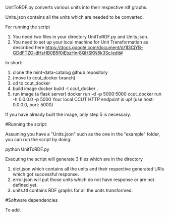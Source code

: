 UnitToRDF.py converts various units into their respective rdf graphs.

Units.json contains all the units which are needed to be converted.

For running the script
1. You need two files in your directory UnitToRDF.py  and Units.json.
2. You need to set up your local machine for Unit Transformation as described here https://docs.google.com/document/d/1I3CjYB-GDdFTZO-dHsHB0B5f0iEbzHnr8QHSKN5k3Sc/edit#

In short: 
1. clone the mint-data-catalog github repository
2. (move to ccut_docker branch)
3. cd to ccut_docker
4. build image
docker build -t ccut_docker .
5. run image (a flask server)
docker run -d -p 5000:5000 ccut_docker run -h 0.0.0.0 -p 5000
Your local CCUT HTTP endpoint is up! (use host: 0.0.0.0, port: 5000)

If you have already built the image, only step 5 is necessary.


#Running the script: 

Assuming you have a "Units.json" such as the one in the "example" folder, you can run the script by doing:

 python UnitToRDF.py 
 

Executing the script will generate 3 files which are in the directory
1. dict.json which contains all the units and their respective generated URls which got successful response.
2. error.json will put those units which do not have response or are not defined yet.
3. units.ttl contains RDF graphs for all the units transformed.

#Software dependencies

To add.
